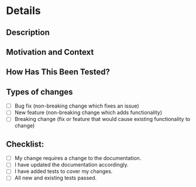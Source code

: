# Details
<!--- Provide a general summary of the changes in the Title above -->
<!--- Provide user story and/or bug identification number(s) when applicable -->

## Description
<!--- Describe the changes in detail -->

## Motivation and Context
<!--- Why is this change required? What problem does it solve? -->

## How Has This Been Tested?
<!--- Please describe in detail how the changes were tested -->

## Types of changes
<!--- What types of changes does the code introduce? Put an `x` in all the boxes that apply: -->
- [ ] Bug fix (non-breaking change which fixes an issue)
- [ ] New feature (non-breaking change which adds functionality)
- [ ] Breaking change (fix or feature that would cause existing functionality to change)

## Checklist:
<!--- Go over all the following points, and put an `x` in all the boxes that apply: -->
- [ ] My change requires a change to the documentation.
- [ ] I have updated the documentation accordingly.
- [ ] I have added tests to cover my changes.
- [ ] All new and existing tests passed.